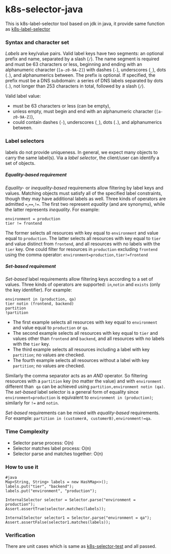 # k8s-selector-java
This is k8s-label-selector tool based on jdk in java, it provide same function as [k8s-label-selector](https://kubernetes.io/docs/concepts/overview/working-with-objects/labels/)

### Syntax and character set
_Labels_ are key/value pairs. Valid label keys have two segments: an optional prefix and name, separated by a slash (`/`). The name segment is required and must be 63 characters or less, beginning and ending with an alphanumeric character (`[a-z0-9A-Z]`) with dashes (`-`), underscores (`_`), dots (`.`), and alphanumerics between. The prefix is optional. If specified, the prefix must be a DNS subdomain: a series of DNS labels separated by dots (`.`), not longer than 253 characters in total, followed by a slash (`/`).

Valid label value:
* must be 63 characters or less (can be empty),
* unless empty, must begin and end with an alphanumeric character (`[a-z0-9A-Z]`),
* could contain dashes (`-`), underscores (`_`), dots (`.`), and alphanumerics between.

### Label selectors
labels do not provide uniqueness. In general, we expect many objects to carry the same label(s). Via a _label selector_, the client/user can identify a set of objects.

##### Equality-based requirement

_Equality-_ or _inequality-based_ requirements allow filtering by label keys and values. Matching objects must satisfy all of the specified label constraints, though they may have additional labels as well.
Three kinds of operators are admitted `=`,`==`,`!=`. The first two represent _equality_ (and are synonyms), while the latter represents _inequality_. For example:

```
environment = production
tier != frontend
```

The former selects all resources with key equal to `environment` and value equal to `production`.
The latter selects all resources with key equal to `tier` and value distinct from `frontend`, and all resources with no labels with the `tier` key.
One could filter for resources in `production` excluding `frontend` using the comma operator: `environment=production,tier!=frontend`

##### Set-based requirement

_Set-based_ label requirements allow filtering keys according to a set of values. Three kinds of operators are supported: `in`,`notin` and `exists` (only the key identifier). For example:

```
environment in (production, qa)
tier notin (frontend, backend)
partition
!partition
```

* The first example selects all resources with key equal to `environment` and value equal to `production` or `qa`.
* The second example selects all resources with key equal to `tier` and values other than `frontend` and `backend`, and all resources with no labels with the `tier` key.
* The third example selects all resources including a label with key `partition`; no values are checked.
* The fourth example selects all resources without a label with key `partition`; no values are checked.

Similarly the comma separator acts as an _AND_ operator. So filtering resources with a `partition` key (no matter the value) and with `environment` different than  `qa` can be achieved using `partition,environment notin (qa)`.
The _set-based_ label selector is a general form of equality since `environment=production` is equivalent to `environment in (production)`; similarly for `!=` and `notin`.

_Set-based_ requirements can be mixed with _equality-based_ requirements. For example: `partition in (customerA, customerB),environment!=qa`.

### Time Complexity
* Selector parse process: O(n)
* Selector matches label process: O(n)
* Selector parse and matches together: O(n) 

### How to use it

```
#java
Map<String, String> labels = new HashMap<>();
labels.put("tier", "backend");
labels.put("environment", "production");

InternalSelector selector = Selector.parse("environment = production");
Assert.assertTrue(selector.matches(labels));

InternalSelector selector1 = Selector.parse("environment = qa");
Assert.assertFalse(selector1.matches(labels));
``` 

### Verification
There are unit cases which is same as [k8s-selector-test](https://github.com/kubernetes/kubernetes/blob/master/staging/src/k8s.io/apimachinery/pkg/labels/selector_test.go) and all passed.



